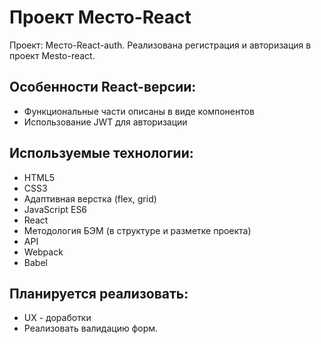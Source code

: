 # Проект Место-React
Проект: Место-React-auth. Реализована регистрация и авторизация в проект Mesto-react.

## Особенности React-версии:
* Функциональные части описаны в виде компонентов
* Использование JWT для авторизации

## Используемые технологии:
* HTML5
* CSS3
* Адаптивная верстка (flex, grid)
* JavaScript ES6
* React
* Методология БЭМ (в структуре и разметке проекта)
* API
* Webpack
* Babel

## Планируется реализовать:
* UX - доработки
* Реализовать валидацию форм.